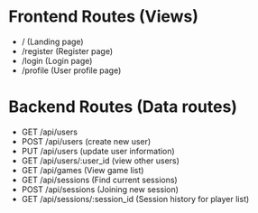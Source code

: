 # Frontend Routes (Views)
- / (Landing page)
- /register (Register page)
- /login (Login page)
- /profile (User profile page)
# Backend Routes (Data routes)
- GET /api/users
- POST /api/users (create new user)
- PUT /api/users (update user information)
- GET /api/users/:user_id (view other users)
- GET /api/games (View game list)
- GET /api/sessions (Find current sessions)
- POST /api/sessions (Joining new session)
- GET /api/sessions/:session_id (Session history for player list)